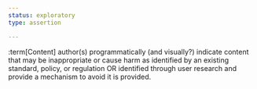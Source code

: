 ```yaml
---
status: exploratory
type: assertion

---
```


:term[Content] author(s) programmatically (and visually?) indicate content that may be inappropriate or cause harm as identified by an existing standard, policy, or regulation OR identified through user research and provide a mechanism to avoid it is provided.

